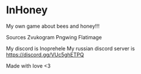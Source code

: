 # InHoney
My own game about bees and honey!!!

Sources
Zvukogram
Pngwing
Flatimage

My discord is Inoprehele
My russian discord server is 
https://discord.gg/VUc5ghETPQ

Made with love <3
